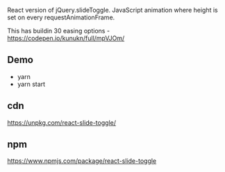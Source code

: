 React version of jQuery.slideToggle. JavaScript animation where height is set on every requestAnimationFrame.

This has buildin 30 easing options - https://codepen.io/kunukn/full/mpVJOm/

## Demo

* yarn
* yarn start

## cdn

https://unpkg.com/react-slide-toggle/

## npm 

https://www.npmjs.com/package/react-slide-toggle


